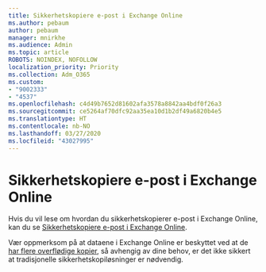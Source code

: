 ```yaml
---
title: Sikkerhetskopiere e-post i Exchange Online
ms.author: pebaum
author: pebaum
manager: mnirkhe
ms.audience: Admin
ms.topic: article
ROBOTS: NOINDEX, NOFOLLOW
localization_priority: Priority
ms.collection: Adm_O365
ms.custom:
- "9002333"
- "4537"
ms.openlocfilehash: c4d49b7652d81602afa3578a8842aa4bdf0f26a3
ms.sourcegitcommit: ce5264af70dfc92aa35ea10d1b2df49a6820b4e5
ms.translationtype: HT
ms.contentlocale: nb-NO
ms.lasthandoff: 03/27/2020
ms.locfileid: "43027995"
---
```

# <a name="backing-up-email-in-exchange-online"></a>Sikkerhetskopiere e-post i Exchange Online

Hvis du vil lese om hvordan du sikkerhetskopierer e-post i Exchange Online, kan du se [Sikkerhetskopiere e-post i Exchange Online](https://docs.microsoft.com/exchange/back-up-email).

Vær oppmerksom på at dataene i Exchange Online er beskyttet ved at de [har flere overflødige kopier](https://docs.microsoft.com/office365/servicedescriptions/exchange-online-service-description/high-availability-and-business-continuity), så avhengig av dine behov, er det ikke sikkert at tradisjonelle sikkerhetskopiløsninger er nødvendig.
